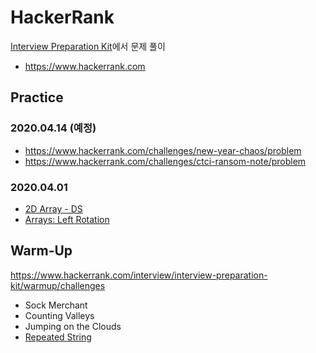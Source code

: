 # HackerRank
[Interview Preparation Kit](https://www.hackerrank.com/interview/interview-preparation-kit)에서 문제 풀이

* https://www.hackerrank.com

## Practice
### 2020.04.14 (예정)
* https://www.hackerrank.com/challenges/new-year-chaos/problem
* https://www.hackerrank.com/challenges/ctci-ransom-note/problem

### 2020.04.01
* [2D Array - DS](practice/2d-array.md)
* [Arrays: Left Rotation](practice/arrays-left-rotation.md)

## Warm-Up
https://www.hackerrank.com/interview/interview-preparation-kit/warmup/challenges
* Sock Merchant
* Counting Valleys
* Jumping on the Clouds
* [Repeated String](warm-up/repeated-string.md)
